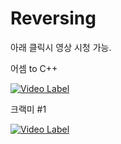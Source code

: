 # Reversing

아래 클릭시 영상 시청 가능.

어셈 to C++

[![Video Label](http://img.youtube.com/vi/1C_Xw9J4-Rc/0.jpg)](https://youtu.be/1C_Xw9J4-Rc)


크랙미 #1

[![Video Label](http://img.youtube.com/vi/B_4illyXVgM/0.jpg)](https://youtu.be/B_4illyXVgM)
